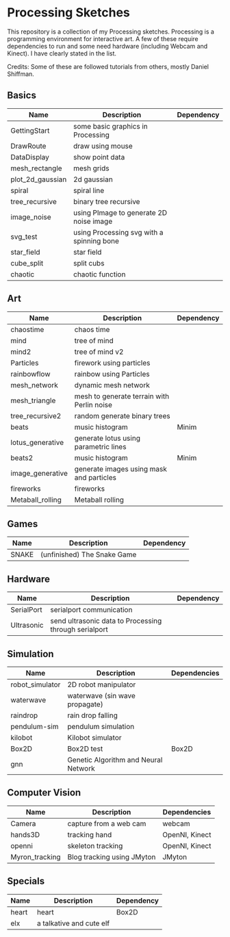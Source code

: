 # Processing Sketches
This repository is a collection of my Processing sketches. Processing is a programming environment for interactive art. A few of these require dependencies to run and some need hardware (including Webcam and Kinect). I have clearly stated in the list.

Credits: Some of these are followed tutorials from others, mostly Daniel Shiffman.


## Basics
| Name             | Description                               | Dependency |
|------------------|-------------------------------------------|------------|
| GettingStart     | some basic graphics in Processing         |            |
| DrawRoute        | draw using mouse                          |            |
| DataDisplay      | show point data                           |            |
| mesh_rectangle   | mesh grids                                |            |
| plot_2d_gaussian | 2d gaussian                               |            |
| spiral           | spiral line                               |            |
| tree_recursive   | binary tree recursive                     |            |
| image_noise      | using PImage to generate 2D noise image   |            |
| svg_test         | using Processing svg with a spinning bone |            |
| star_field       | star field                                |            |
| cube_split       | split cubs                                |            |
| chaotic          | chaotic function                          |            |


## Art
| Name             | Description                                | Dependency |
|------------------|--------------------------------------------|------------|
| chaostime        | chaos time                                 |            |
| mind             | tree of mind                               |            |
| mind2            | tree of mind v2                            |            |
| Particles        | firework using particles                   |            |
| rainbowflow      | rainbow using Particles                    |            |
| mesh_network     | dynamic mesh network                       |            |
| mesh_triangle    | mesh to generate terrain with Perlin noise |            |
| tree_recursive2  | random generate binary trees               |            |
| beats            | music histogram                            | Minim      |
| lotus_generative | generate lotus using parametric lines      |            |
| beats2           | music histogram                            | Minim      |
| image_generative | generate images using mask and particles   |            |
| fireworks        | fireworks                                  |            |
| Metaball_rolling | Metaball rolling                           |            |


## Games
| Name             | Description                                | Dependency |
|------------------|--------------------------------------------|------------|
| SNAKE            | (unfinished) The Snake Game                |            |



## Hardware
| Name             | Description                                | Dependency |
|------------------|--------------------------------------------|------------|
| SerialPort       | serialport communication                   |            |
| Ultrasonic       | send ultrasonic data to Processing through serialport   |


## Simulation
| Name            | Description                          | Dependencies |
|-----------------|--------------------------------------|--------------|
| robot_simulator | 2D robot manipulator                 |              |
| waterwave       | waterwave (sin wave propagate)       |              |
| raindrop        | rain drop falling                    |              |
| pendulum-sim    | pendulum simulation                  |              |
| kilobot         | Kilobot simulator                    |              |
| Box2D           | Box2D test                           | Box2D        |
| gnn             | Genetic Algorithm and Neural Network |              |


## Computer Vision
| Name           | Description                | Dependencies   |
|----------------|----------------------------|----------------|
| Camera         | capture from a web cam     | webcam         |
| hands3D        | tracking hand              | OpenNI, Kinect |
| openni         | skeleton tracking          | OpenNI, Kinect |
| Myron_tracking | Blog tracking using JMyton | JMyton         |


## Specials
| Name             | Description                                | Dependency |
|------------------|--------------------------------------------|------------|
| heart            | heart                                      | Box2D      |
| elx              | a talkative and cute elf                   |            | 
